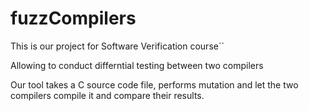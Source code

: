 # fuzzCompilers

This is our project for Software Verification course``

Allowing to conduct differntial testing between two compilers

Our tool takes a C source code file, performs mutation and let the two compilers compile it and compare their results.
